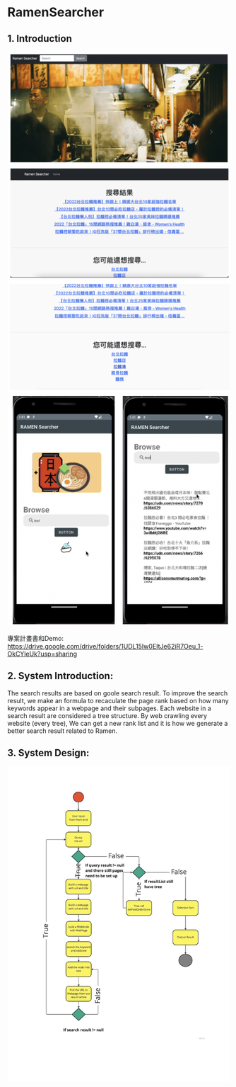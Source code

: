 # RamenSearcher

## 1. Introduction
![](images/Web1.png)
![](images/Web2.png)
![](images/Web3.png)
![](images/AndroidApp.png)

專案計畫書和Demo: https://drive.google.com/drive/folders/1UDL15Iw0EItJe62iR7Oeu_1-OkCYleUk?usp=sharing


## 2. System Introduction:
The search results are based on goole search result. To improve the search result, we make an formula to recaculate the page rank based on how many keywords appear in a webpage and their subpages. Each website in a search result are considered a tree structure. By web crawling every website (every tree), We can get a new rank list and it is how we generate a better search result related to Ramen.


## 3. System Design:
![](images/UML_DS.1.jpeg)
